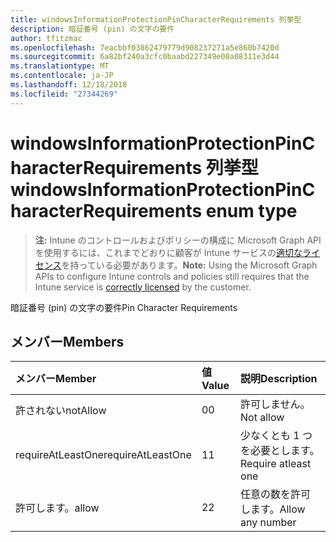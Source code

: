 ```yaml
---
title: windowsInformationProtectionPinCharacterRequirements 列挙型
description: 暗証番号 (pin) の文字の要件
author: tfitzmac
ms.openlocfilehash: 7eacbbf03862479779d908237271a5e860b7420d
ms.sourcegitcommit: 6a82bf240a3cfc0baabd227349e08a08311e3d44
ms.translationtype: MT
ms.contentlocale: ja-JP
ms.lasthandoff: 12/18/2018
ms.locfileid: "27344269"
---
```

# <a name="windowsinformationprotectionpincharacterrequirements-enum-type"></a><span data-ttu-id="5524a-103">windowsInformationProtectionPinCharacterRequirements 列挙型</span><span class="sxs-lookup"><span data-stu-id="5524a-103">windowsInformationProtectionPinCharacterRequirements enum type</span></span>

> <span data-ttu-id="5524a-104">**注:** Intune のコントロールおよびポリシーの構成に Microsoft Graph API を使用するには、これまでどおりに顧客が Intune サービスの[適切なライセンス](https://go.microsoft.com/fwlink/?linkid=839381)を持っている必要があります。</span><span class="sxs-lookup"><span data-stu-id="5524a-104">**Note:** Using the Microsoft Graph APIs to configure Intune controls and policies still requires that the Intune service is [correctly licensed](https://go.microsoft.com/fwlink/?linkid=839381) by the customer.</span></span>

<span data-ttu-id="5524a-105">暗証番号 (pin) の文字の要件</span><span class="sxs-lookup"><span data-stu-id="5524a-105">Pin Character Requirements</span></span>
## <a name="members"></a><span data-ttu-id="5524a-106">メンバー</span><span class="sxs-lookup"><span data-stu-id="5524a-106">Members</span></span>
|<span data-ttu-id="5524a-107">メンバー</span><span class="sxs-lookup"><span data-stu-id="5524a-107">Member</span></span>|<span data-ttu-id="5524a-108">値</span><span class="sxs-lookup"><span data-stu-id="5524a-108">Value</span></span>|<span data-ttu-id="5524a-109">説明</span><span class="sxs-lookup"><span data-stu-id="5524a-109">Description</span></span>|
|:---|:---|:---|
|<span data-ttu-id="5524a-110">許されない</span><span class="sxs-lookup"><span data-stu-id="5524a-110">notAllow</span></span>|<span data-ttu-id="5524a-111">0</span><span class="sxs-lookup"><span data-stu-id="5524a-111">0</span></span>|<span data-ttu-id="5524a-112">許可しません。</span><span class="sxs-lookup"><span data-stu-id="5524a-112">Not allow</span></span>|
|<span data-ttu-id="5524a-113">requireAtLeastOne</span><span class="sxs-lookup"><span data-stu-id="5524a-113">requireAtLeastOne</span></span>|<span data-ttu-id="5524a-114">1</span><span class="sxs-lookup"><span data-stu-id="5524a-114">1</span></span>|<span data-ttu-id="5524a-115">少なくとも 1 つを必要とします。</span><span class="sxs-lookup"><span data-stu-id="5524a-115">Require atleast one</span></span>|
|<span data-ttu-id="5524a-116">許可します。</span><span class="sxs-lookup"><span data-stu-id="5524a-116">allow</span></span>|<span data-ttu-id="5524a-117">2</span><span class="sxs-lookup"><span data-stu-id="5524a-117">2</span></span>|<span data-ttu-id="5524a-118">任意の数を許可します。</span><span class="sxs-lookup"><span data-stu-id="5524a-118">Allow any number</span></span>|



